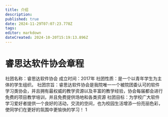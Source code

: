 ```yaml
---
title: 介绍
description: 
published: true
date: 2024-11-29T07:07:23.778Z
tags: 
editor: markdown
dateCreated: 2024-10-20T15:19:13.896Z
---
```


#  睿思达软件协会章程
社团名称：睿思达软件协会
成立时间：2017年
社团性质：是一个以青年学生为主体的学生组织。
社团宗旨：睿思达软件协会是我院唯一一个被院团委认可的软件学习类协会，并且拥有最权威的教学资源以及丰富的教学经验，协会每届都会进行免费的项目教学培训，并且免费提供场地和各类资源
社团目标：为学校广大软件学习爱好者提供一个良好的活动，交流的空间，也为校园生活增添一份亮丽色彩，使同学们在更好的氛围中更愉快的学习！
1

